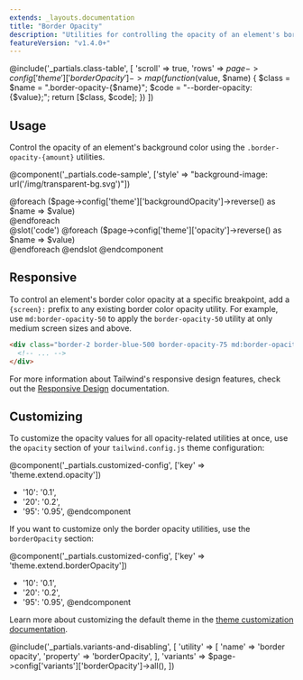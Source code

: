 ```yaml
---
extends: _layouts.documentation
title: "Border Opacity"
description: "Utilities for controlling the opacity of an element's border color."
featureVersion: "v1.4.0+"
---
```


@include('_partials.class-table', [
  'scroll' => true,
  'rows' => $page->config['theme']['borderOpacity']->map(function ($value, $name) {
    $class = $name = ".border-opacity-{$name}";
    $code = "--border-opacity: {$value};";
    return [$class, $code];
  })
])

## Usage

Control the opacity of an element's background color using the `.border-opacity-{amount}` utilities.

@component('_partials.code-sample', ['style' => "background-image: url('/img/transparent-bg.svg')"])
<div class="flex justify-around" >
  @foreach ($page->config['theme']['backgroundOpacity']->reverse() as $name => $value)
    <div class="h-16 w-16 rounded border-4 border-blue-500 border-opacity-{{ $name }}">
    </div>
  @endforeach
</div>
@slot('code')
@foreach ($page->config['theme']['opacity']->reverse() as $name => $value)
<div class="border-blue-500 border-opacity-{{ $name }}"></div>
@endforeach
@endslot
@endcomponent

## Responsive

To control an element's border color opacity at a specific breakpoint, add a `{screen}:` prefix to any existing border color opacity utility. For example, use `md:border-opacity-50` to apply the `border-opacity-50` utility at only medium screen sizes and above.

```html
<div class="border-2 border-blue-500 border-opacity-75 md:border-opacity-50">
  <!-- ... -->
</div>
```

For more information about Tailwind's responsive design features, check out the [Responsive Design](/docs/responsive-design) documentation.

## Customizing

To customize the opacity values for all opacity-related utilities at once, use the `opacity` section of your `tailwind.config.js` theme configuration:

@component('_partials.customized-config', ['key' => 'theme.extend.opacity'])
+ '10': '0.1',
+ '20': '0.2',
+ '95': '0.95',
@endcomponent

If you want to customize only the border opacity utilities, use the `borderOpacity` section:

@component('_partials.customized-config', ['key' => 'theme.extend.borderOpacity'])
+ '10': '0.1',
+ '20': '0.2',
+ '95': '0.95',
@endcomponent

Learn more about customizing the default theme in the [theme customization documentation](/docs/theme#customizing-the-default-theme).

@include('_partials.variants-and-disabling', [
    'utility' => [
        'name' => 'border opacity',
        'property' => 'borderOpacity',
    ],
    'variants' => $page->config['variants']['borderOpacity']->all(),
])
